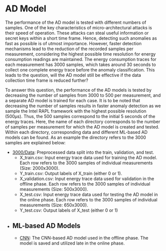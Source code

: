 # AD Model
The performance of the AD model is tested with different numbers of samples. One of the key characteristics of micro-architectural attacks is their speed
of operation. These attacks can steal useful information or secret keys within a short time frame. Hence, detecting such anomalies
as fast as possible is of utmost importance. However, faster detection mechanisms lead to the reduction of the recorded samples per measurement, considering the highest possible time
resolution for energy consumption readings are maintained. The energy consumption traces for each measurement has 3000 samples, which takes around 30 seconds to collect one complete energy trace before the anomaly classification. This leads to the question, will the AD model still be effective if the data collection time frame is reduced further?

To answer this question, the performance of the AD models is tested by decreasing the number of samples from 3000 to 500 per measurement, and a separate AD model is trained for each case. It is to be noted that decreasing the number of samples results in faster anomaly detection as we sample the Intel RAPL framework with the highest possible resolution (500μs). Thus, the 500 samples correspond to the initial 5 seconds of the energy traces. Here, the name of each directory corresponds to the number of samples per measurement for which the AD model is created and tested. Within each directory, corresponding data and different ML-based AD models can be found. As an example the directory refers to the 3000 samples are explained below:

- [3000/Data](https://github.com/Diptakuet/MAD-EN-Microarchitectural-Attack-Detection/tree/main/AD_Model/3000/Data): Preprocessed data split into the train, validation, and test.
  * X_train.csv: Input energy trace data used for training the AD model. Each row refers to the 3000 samples of individual measurements (Size: 2000x3000).
  * Y_train.csv: Output labels of X_train (either 0 or 1).
  * X_validation.csv: Input energy trace data used for validation in the offline phase. Each row refers to the 3000 samples of individual measurements (Size: 500x3000).
  * X_test.csv: Input energy trace data used for testing the AD model in the online phase. Each row refers to the 3000 samples of individual measurements (Size: 650x3000).
  * Y_test.csv: Output labels of X_test (either 0 or 1)
- ## ML-based AD Models
  * [CNN](https://github.com/Diptakuet/MAD-EN-Microarchitectural-Attack-Detection/blob/main/AD_Model/3000/CNN_1D.py): The CNN-based AD model used in the offline phase. The model is saved and utilized late in the online phase.












